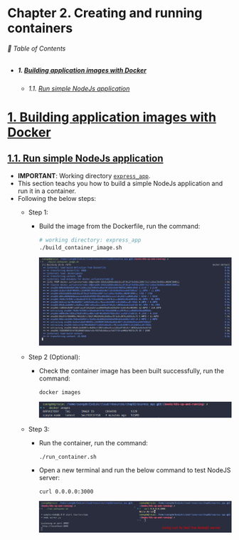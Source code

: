 # Chapter 2. Creating and running containers

###### 🌈 Table of Contents
  - ##### 1. [Building application images with Docker](#1-building-application-images-with-docker-1)
    - ###### 1.1. [Run simple NodeJs application](#11-run-simple-nodejs-application-1)

# [1. Building application images with Docker](#1-building-application-images-with-docker)
## [1.1. Run simple NodeJs application](#11-run-simple-nodejs-application)
- **IMPORTANT**: Working directory [`express_app`](./../../resources/chap02/express_app/).
- This section teachs you how to build a simple NodeJs application and run it in a container.
- Following the below steps:
  - Step 1:
    - Build the image from the Dockerfile, run the command:
      ```bash
      # working directory: express_app
      ./build_container_image.sh
      ```
      ![](./img/01.png)

  - Step 2 (Optional):
    - Check the container image has been built successfully, run the command:
      ```bash=
      docker images
      ```
      ![](./img/02.png)
  - Step 3:
    - Run the container, run the command:
      ```bash=
      ./run_container.sh
      ```
    - Open a new terminal and run the below command to test NodeJS server:
      ```bash=
      curl 0.0.0.0:3000
      ```
      ![](./img/03.png)